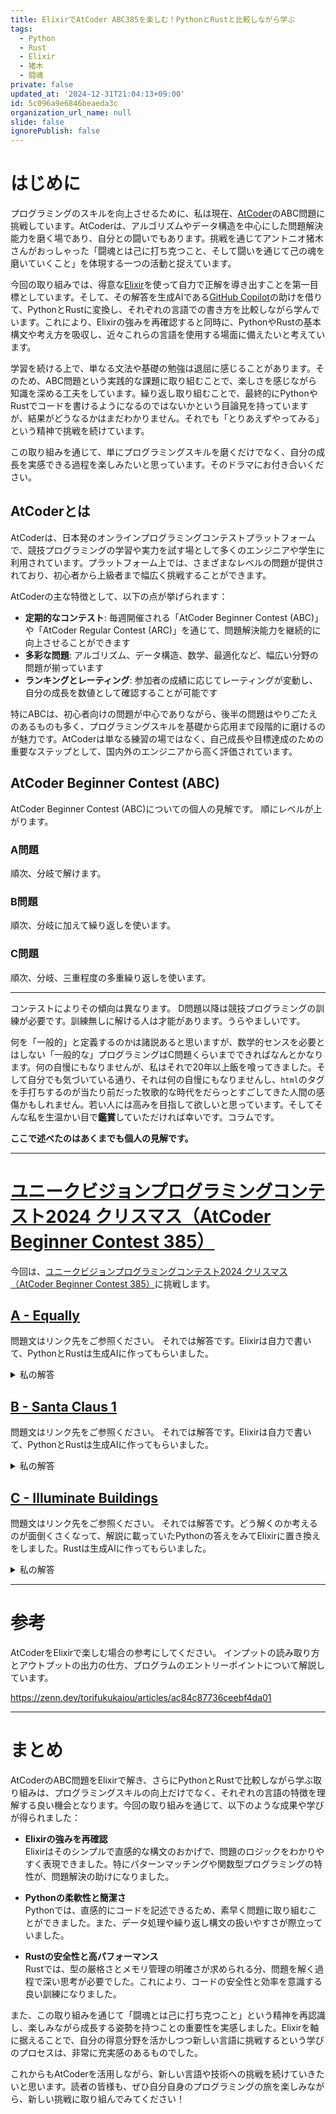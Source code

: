 ```yaml
---
title: ElixirでAtCoder ABC385を楽しむ！PythonとRustと比較しながら学ぶ
tags:
  - Python
  - Rust
  - Elixir
  - 猪木
  - 闘魂
private: false
updated_at: '2024-12-31T21:04:13+09:00'
id: 5c096a9e6846beaeda3c
organization_url_name: null
slide: false
ignorePublish: false
---
```

# はじめに

プログラミングのスキルを向上させるために、私は現在、[AtCoder](https://atcoder.jp/)のABC問題に挑戦しています。AtCoderは、アルゴリズムやデータ構造を中心にした問題解決能力を磨く場であり、自分との闘いでもあります。挑戦を通じてアントニオ猪木さんがおっしゃった「闘魂とは己に打ち克つこと、そして闘いを通じて己の魂を磨いていくこと」を体現する一つの活動と捉えています。

今回の取り組みでは、得意な[Elixir](https://elixir-lang.org/)を使って自力で正解を導き出すことを第一目標としています。そして、その解答を生成AIである[GitHub Copilot](https://github.com/features/copilot)の助けを借りて、PythonとRustに変換し、それぞれの言語での書き方を比較しながら学んでいます。これにより、Elixirの強みを再確認すると同時に、PythonやRustの基本構文や考え方を吸収し、近々これらの言語を使用する場面に備えたいと考えています。

学習を続ける上で、単なる文法や基礎の勉強は退屈に感じることがあります。そのため、ABC問題という実践的な課題に取り組むことで、楽しさを感じながら知識を深める工夫をしています。繰り返し取り組むことで、最終的にPythonやRustでコードを書けるようになるのではないかという目論見を持っていますが、結果がどうなるかはまだわかりません。それでも「とりあえずやってみる」という精神で挑戦を続けています。

この取り組みを通じて、単にプログラミングスキルを磨くだけでなく、自分の成長を実感できる過程を楽しみたいと思っています。そのドラマにお付き合いください。

## AtCoderとは

AtCoderは、日本発のオンラインプログラミングコンテストプラットフォームで、競技プログラミングの学習や実力を試す場として多くのエンジニアや学生に利用されています。プラットフォーム上では、さまざまなレベルの問題が提供されており、初心者から上級者まで幅広く挑戦することができます。

AtCoderの主な特徴として、以下の点が挙げられます：
- **定期的なコンテスト**: 毎週開催される「AtCoder Beginner Contest (ABC)」や「AtCoder Regular Contest (ARC)」を通じて、問題解決能力を継続的に向上させることができます
- **多彩な問題**: アルゴリズム、データ構造、数学、最適化など、幅広い分野の問題が揃っています
- **ランキングとレーティング**: 参加者の成績に応じてレーティングが変動し、自分の成長を数値として確認することが可能です

特にABCは、初心者向けの問題が中心でありながら、後半の問題はやりごたえのあるものも多く、プログラミングスキルを基礎から応用まで段階的に磨けるのが魅力です。AtCoderは単なる練習の場ではなく、自己成長や目標達成のための重要なステップとして、国内外のエンジニアから高く評価されています。

## AtCoder Beginner Contest (ABC)

AtCoder Beginner Contest (ABC)についての個人の見解です。
順にレベルが上がります。

### A問題

順次、分岐で解けます。

### B問題

順次、分岐に加えて繰り返しを使います。

### C問題

順次、分岐、三重程度の多重繰り返しを使います。

---

コンテストによりその傾向は異なります。
D問題以降は競技プログラミングの訓練が必要です。訓練無しに解ける人は才能があります。うらやましいです。

何を「一般的」と定義するのかは諸説あると思いますが、数学的センスを必要とはしない「一般的な」プログラミングはC問題くらいまでできればなんとかなります。何の自慢にもなりませんが、私はそれで20年以上飯を喰ってきました。そして自分でも気づいている通り、それは何の自慢にもなりませんし、`html`のタグを手打ちするのが当たり前だった牧歌的な時代をだらっとすごしてきた人間の感傷かもしれません。若い人には高みを目指して欲しいと思っています。そしてそんな私を生温かい目で**鑑賞**していただければ幸いです。コラムです。



**ここで述べたのはあくまでも個人の見解です。**

---

# [ユニークビジョンプログラミングコンテスト2024 クリスマス（AtCoder Beginner Contest 385）](https://atcoder.jp/contests/abc385)

今回は、[ユニークビジョンプログラミングコンテスト2024 クリスマス（AtCoder Beginner Contest 385）](https://atcoder.jp/contests/abc385)に挑戦します。

## [A - Equally](https://atcoder.jp/contests/abc385/tasks/abc385_a)

問題文はリンク先をご参照ください。
それでは解答です。Elixirは自力で書いて、PythonとRustは生成AIに作ってもらいました。

<details><summary>私の解答</summary>

### Elixir

```elixir:abc385_a.exs
defmodule Main do
  def main do
    input()
    |> solve()
    |> IO.puts()
  end

  defp input(), do: IO.read(:line) |> String.trim() |> String.split(" ") |> Enum.map(&String.to_integer/1)

  defp solve([a, b, c]) when (abs(a - b) == c) or (a + b == c) or (a == b and a == c), do: "Yes"
  defp solve([a, b, c]), do: "No"
end
```

### Python

```python:abc385_a.py
def solve(a: int, b: int, c: int) -> str:
    if abs(a - b) == c or (a + b) == c or (a == b == c):
        return "Yes"
    return "No"

def main():
    a, b, c = map(int, input().split())
    print(solve(a, b, c))

main()
```

### Rust

```rust:hello_world/src/bin/abc385_a.rs
// src/bin/abc385_a.rs
use proconio::input;

fn solve(a: i32, b: i32, c: i32) -> &'static str {
    if (a - b).abs() == c || a + b == c || (a == b && b == c) {
        "Yes"
    } else {
        "No"
    }
}

fn main() {
    input! {
        a: i32,
        b: i32,
        c: i32,
    }
    println!("{}", solve(a, b, c));
}
```

</details>


## [B - Santa Claus 1](https://atcoder.jp/contests/abc385/tasks/abc385_b)

問題文はリンク先をご参照ください。
それでは解答です。Elixirは自力で書いて、PythonとRustは生成AIに作ってもらいました。

<details><summary>私の解答</summary>

### Elixir

```elixir:abc385_b.exs
defmodule Main do
  def main do
    {map, x, y, t} = input()

    {{santa_x, santa_y}, visited} = solve(map, x, y, t)

    "#{santa_x} #{santa_y} #{Enum.count(visited)}" |> IO.puts()
  end

  defp solve(map, x, y, t) do
    t
    |> Enum.reduce({{x, y}, map_set_new(Map.get(map, {x, y}), {x, y})}, fn d, {{current_x, current_y}, visited} ->
      do_move(map, current_x, current_y, d, visited)
    end)
  end

  defp do_move(?., _old_x, _old_y, new_x, new_y, visited) do
    {{new_x, new_y}, visited}
  end

  defp do_move(?@, _old_x, _old_y, new_x, new_y, visited) do
    {{new_x, new_y}, MapSet.put(visited, {new_x, new_y})}
  end

  defp do_move(?#, old_x, old_y, _new_x, _new_y, visited) do
    {{old_x, old_y}, visited}
  end

  defp do_move(map, current_x, current_y, ?U, visited) do
    new_x = current_x - 1
    new_y = current_y

    do_move(Map.get(map, {new_x, new_y}), current_x, current_y, new_x, new_y, visited)
  end

  defp do_move(map, current_x, current_y, ?D, visited) do
    new_x = current_x + 1
    new_y = current_y

    do_move(Map.get(map, {new_x, new_y}), current_x, current_y, new_x, new_y, visited)
  end

  defp do_move(map, current_x, current_y, ?L, visited) do
    new_x = current_x
    new_y = current_y - 1

    do_move(Map.get(map, {new_x, new_y}), current_x, current_y, new_x, new_y, visited)
  end

  defp do_move(map, current_x, current_y, ?R, visited) do
    new_x = current_x
    new_y = current_y + 1

    do_move(Map.get(map, {new_x, new_y}), current_x, current_y, new_x, new_y, visited)
  end

  defp map_set_new(?@, pos), do: MapSet.new([pos])
  defp map_set_new(_, _), do: MapSet.new()

  defp input do
    [h, _w, x, y] = IO.read(:line) |> String.trim() |> String.split(" ") |> Enum.map(&String.to_integer/1)

    map = 1..h
    |> Enum.reduce(%{}, fn i, acc ->
      IO.read(:line) |> String.trim() |> String.to_charlist() |> Enum.with_index(1) |> Enum.reduce(acc, fn {c, j}, acc ->
        Map.update(acc, {i, j}, c, &(&1))
      end)
    end)

    t = IO.read(:line) |> String.trim() |> String.to_charlist()
    {map, x, y, t}
  end
end
```

### Python

```python:abc385_b.py
def do_move_cell(cell_type, old_x, old_y, new_x, new_y, visited):
    if cell_type == '.':
        return ((new_x, new_y), visited)
    elif cell_type == '@':
        visited.add((new_x, new_y))
        return ((new_x, new_y), visited)
    else:  # '#'
        return ((old_x, old_y), visited)

def do_move(grid, current_x, current_y, direction, visited):
    if direction == 'U':
        new_x, new_y = current_x - 1, current_y
    elif direction == 'D':
        new_x, new_y = current_x + 1, current_y
    elif direction == 'L':
        new_x, new_y = current_x, current_y - 1
    else:  # 'R'
        new_x, new_y = current_x, current_y + 1
    
    cell_type = grid.get((new_x, new_y))
    return do_move_cell(cell_type, current_x, current_y, new_x, new_y, visited)

def solve(grid, x, y, moves):
    pos = (x, y)
    visited = set()
    if grid.get(pos) == '@':
        visited.add(pos)
    
    for move in moves:
        pos, visited = do_move(grid, pos[0], pos[1], move, visited)
    
    return pos, visited

def main():
    h, w, x, y = map(int, input().split())
    
    grid = {}
    for i in range(1, h + 1):
        row = input()
        for j, c in enumerate(row, 1):
            grid[(i, j)] = c
    
    moves = input().strip()
    
    (santa_x, santa_y), visited = solve(grid, x, y, moves)
    print(f"{santa_x} {santa_y} {len(visited)}")

main()
```

### Rust

```rust:hello_world/src/bin/abc385_b.rs
use proconio::input;
use std::collections::{HashMap, HashSet};

#[derive(Clone, Copy, Hash, Eq, PartialEq)]
struct Pos(i32, i32);

struct Grid {
    cells: HashMap<Pos, char>,
}

impl Grid {
    fn get(&self, pos: Pos) -> Option<&char> {
        self.cells.get(&pos)
    }
}

fn do_move_cell(cell: Option<&char>, old_pos: Pos, new_pos: Pos, visited: &mut HashSet<Pos>) -> Pos {
    match cell {
        Some(&'@') => {
            visited.insert(new_pos);
            new_pos
        }
        Some(&'#') => old_pos,
        Some(_) => new_pos,  // handles '.' and any other character
        None => old_pos,
    }
}

fn do_move(grid: &Grid, current_pos: Pos, direction: char, visited: &mut HashSet<Pos>) -> Pos {
    let new_pos = match direction {
        'U' => Pos(current_pos.0 - 1, current_pos.1),
        'D' => Pos(current_pos.0 + 1, current_pos.1),
        'L' => Pos(current_pos.0, current_pos.1 - 1),
        'R' => Pos(current_pos.0, current_pos.1 + 1),
        _ => unreachable!(),
    };
    
    do_move_cell(grid.get(new_pos), current_pos, new_pos, visited)
}

fn solve(grid: &Grid, start: Pos, moves: &[char]) -> (Pos, HashSet<Pos>) {
    let mut visited = HashSet::new();
    if let Some('@') = grid.get(start) {
        visited.insert(start);
    }
    
    let final_pos = moves.iter().fold(start, |pos, &direction| {
        do_move(grid, pos, direction, &mut visited)
    });
    
    (final_pos, visited)
}

fn main() {
    input! {
        h: usize,
        _w: usize,  // prefix with underscore to suppress warning
        x: i32,
        y: i32,
        grid: [String; h],
        moves: String,
    }
    
    let mut cells = HashMap::new();
    for (i, row) in grid.iter().enumerate() {
        for (j, c) in row.chars().enumerate() {
            cells.insert(Pos(i as i32 + 1, j as i32 + 1), c);
        }
    }
    
    let grid = Grid { cells };
    let start = Pos(x, y);
    let (final_pos, visited) = solve(&grid, start, &moves.chars().collect::<Vec<_>>());
    
    println!("{} {} {}", final_pos.0, final_pos.1, visited.len());
}
```


</details>



## [C - Illuminate Buildings](https://atcoder.jp/contests/abc385/tasks/abc385_c)

問題文はリンク先をご参照ください。
それでは解答です。どう解くのか考えるのが面倒くさくなって、解説に載っていたPythonの答えをみてElixirに置き換えをしました。Rustは生成AIに作ってもらいました。

<details><summary>私の解答</summary>

### Elixir

```elixir:abc385_c.exs
defmodule Main do
  def main do
    {n, hs} = input()

    solve(n, hs)
    |> IO.puts()
  end

  defp solve(n, hs) do
    Enum.reduce(0..(n - 1), 0, fn i, acc ->
      current_height = Map.get(hs, i)

      Enum.reduce(1..(n - i), acc, fn w, acc ->
        Enum.reduce_while(1..n, 1, fn _, cnt ->
          if i + cnt * w > n - 1 or acc >= n - i or acc >= div(n - i, w) + 1 or current_height != Map.get(hs, i + cnt * w) do
            {:halt, cnt}
          else
            {:cont, cnt + 1}
          end
        end)
        |> max(acc)
      end)
    end)
  end

  defp input do
    n =
      IO.read(:line)
      |> String.trim()
      |> String.to_integer()

    hs =
      IO.read(:line)
      |> String.trim()
      |> String.split(" ")
      |> Enum.map(&String.to_integer/1)
      |> Enum.with_index(fn element, index -> {index, element} end)
      |> Map.new()

    {n, hs}
  end
end

Main.main()
```

### Python

```python:abc385_c.py
N=int(input())
H=list(map(int,input().split()))
ans=1
for i in range(N):
  for w in range(1,N-i):
    cnt=1
    while i+cnt*w<N and ans < N-i and (ans < (N-i // w) + 1) and H[i]==H[i+cnt*w]:
      cnt+=1
    ans=max(ans,cnt)
print(ans)
```



### Rust

```rust:hello_world/src/bin/abc385_c.rs
use proconio::input;
use std::collections::HashMap;

fn count_sequence(heights: &HashMap<usize, i32>, i: usize, w: usize, n: usize, ans: usize) -> usize {
    let target = heights.get(&i).unwrap();
    let mut cnt = 1;
    
    while i + cnt * w < n 
        && ans < n - i 
        && ans < (n - i) / w + 1 
        && heights.get(&(i + cnt * w)).map_or(false, |h| h == target) {
        cnt += 1;
    }
    cnt
}

fn solve(n: usize, heights: HashMap<usize, i32>) -> usize {
    let mut ans = 1;
    
    for i in 0..n {
        for w in 1..n-i {
            ans = ans.max(count_sequence(&heights, i, w, n, ans));
        }
    }
    ans
}

fn main() {
    input! {
        n: usize,
        h: [i32; n],
    }
    
    let heights: HashMap<usize, i32> = h.into_iter()
        .enumerate()
        .collect();
    
    println!("{}", solve(n, heights));
}
```

</details>


---

# 参考

AtCoderをElixirで楽しむ場合の参考にしてください。
インプットの読み取り方とアウトプットの出力の仕方、プログラムのエントリーポイントについて解説しています。

https://zenn.dev/torifukukaiou/articles/ac84c87736ceebf4da01

---

# まとめ

AtCoderのABC問題をElixirで解き、さらにPythonとRustで比較しながら学ぶ取り組みは、プログラミングスキルの向上だけでなく、それぞれの言語の特徴を理解する良い機会となります。今回の取り組みを通じて、以下のような成果や学びが得られました：

- **Elixirの強みを再確認**  
  Elixirはそのシンプルで直感的な構文のおかげで、問題のロジックをわかりやすく表現できました。特にパターンマッチングや関数型プログラミングの特性が、問題解決の助けになりました。

- **Pythonの柔軟性と簡潔さ**  
  Pythonでは、直感的にコードを記述できるため、素早く問題に取り組むことができました。また、データ処理や繰り返し構文の扱いやすさが際立っていました。

- **Rustの安全性と高パフォーマンス**  
  Rustでは、型の厳格さとメモリ管理の明確さが求められる分、問題を解く過程で深い思考が必要でした。これにより、コードの安全性と効率を意識する良い訓練になりました。

また、この取り組みを通じて「闘魂とは己に打ち克つこと」という精神を再認識し、楽しみながら成長する姿勢を持つことの重要性を実感しました。Elixirを軸に据えることで、自分の得意分野を活かしつつ新しい言語に挑戦するという学びのプロセスは、非常に充実感のあるものでした。

これからもAtCoderを活用しながら、新しい言語や技術への挑戦を続けていきたいと思います。読者の皆様も、ぜひ自分自身のプログラミングの旅を楽しみながら、新しい挑戦に取り組んでみてください！


